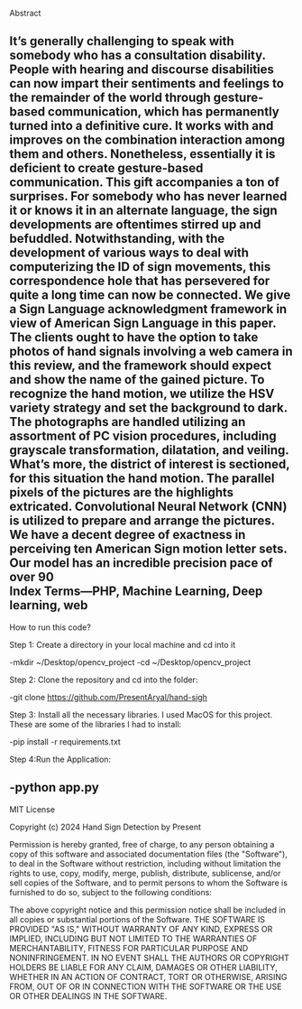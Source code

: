 Abstract 

It’s generally challenging to speak with somebody who has a consultation disability. People 
with hearing and discourse disabilities can now impart their sentiments and feelings to the 
remainder of the world through gesture-based communication, which has permanently turned 
into a definitive cure. It works with and improves on the combination interaction among them 
and others. Nonetheless, essentially it is deficient to create gesture-based communication. This 
gift accompanies a ton of surprises. For somebody who has never learned it or knows it in an 
alternate language, the sign developments are oftentimes stirred up and befuddled. 
Notwithstanding, with the development of various ways to deal with computerizing the ID of 
sign movements, this correspondence hole that has persevered for quite a long time can now 
be connected. We give a Sign Language acknowledgment framework in view of American 
Sign Language in this paper. The clients ought to have the option to take photos of hand signals 
involving a web camera in this review, and the framework should expect and show the name 
of the gained picture. To recognize the hand motion, we utilize the HSV variety strategy and 
set the background to dark. The photographs are handled utilizing an assortment of PC vision 
procedures, including grayscale transformation, dilatation, and veiling. What’s more, the 
district of interest is sectioned, for this situation the hand motion. The parallel pixels of the 
pictures are the highlights extricated. Convolutional Neural Network (CNN) is utilized to 
prepare and arrange the pictures. We have a decent degree of exactness in perceiving ten 
American Sign motion letter sets. Our model has an incredible precision pace of over 90  
Index Terms—PHP, Machine Learning, Deep learning, web
----------------------------------------------------------------------------------------------------------------------------
How to run this code?

Step 1: Create a directory in your local machine and cd into it

-mkdir ~/Desktop/opencv_project
-cd ~/Desktop/opencv_project

Step 2: Clone the repository and cd into the folder:

-git clone https://github.com/PresentAryal/hand-sigh

Step 3: Install all the necessary libraries. I used MacOS for this project. These are some of the libraries I had to install:

-pip install -r requirements.txt

Step 4:Run the Application:

-python app.py
------------------------------------------------------------------------------------------------------------------------------
MIT License 

Copyright (c) 2024 Hand Sign Detection by Present 

Permission is hereby granted, free of charge, to any person obtaining a copy of this software and associated 
documentation files (the "Software"), to deal in the Software without restriction, including without limitation the rights to 
use, copy, modify, merge, publish, distribute, sublicense, and/or sell copies of the Software, and to permit persons to whom 
the Software is furnished to do so, subject to the following conditions: 

The above copyright notice and this permission notice shall be included in all copies or substantial portions of the Software. 
THE SOFTWARE IS PROVIDED "AS IS," WITHOUT WARRANTY OF ANY KIND, EXPRESS OR IMPLIED, INCLUDING BUT NOT LIMITED TO 
THE WARRANTIES OF MERCHANTABILITY, FITNESS FOR PARTICULAR PURPOSE AND NONINFRINGEMENT. IN NO EVENT SHALL THE 
AUTHORS OR COPYRIGHT HOLDERS BE LIABLE FOR ANY CLAIM, DAMAGES OR OTHER LIABILITY, WHETHER IN AN ACTION OF 
CONTRACT, TORT OR OTHERWISE, ARISING FROM, OUT OF OR IN CONNECTION WITH THE SOFTWARE OR THE USE OR OTHER 
DEALINGS IN THE SOFTWARE.
